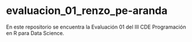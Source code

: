 # evaluacion_01_renzo_pe-aranda
En este repositorio se encuentra la Evaluación 01 del III CDE Programación en R para Data Science.   
